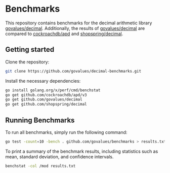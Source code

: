 # Benchmarks

This repository contains benchmarks for the decimal arithmetic library [govalues/decimal].
Additionally, the results of [govalues/decimal] are compared to [cockroachdb/apd] and [shopspring/decimal].

## Getting started

Clone the repository:

```bash
git clone https://github.com/govalues/decimal-benchmarks.git
```

Install the necessary dependencies:

```bash
go install golang.org/x/perf/cmd/benchstat
go get github.com/cockroachdb/apd/v3
go get github.com/govalues/decimal
go get github.com/shopspring/decimal
```

## Running Benchmarks

To run all benchmarks, simply run the following command:

```bash
go test -count=10 -bench . github.com/govalues/benchmarks > results.txt
```

To print a summary of the benchmark results, including statistics such as mean, standard deviation, and confidence intervals.

```bash
benchstat -col /mod results.txt
```

[govalues/decimal]: https://github.com/govalues/decimal
[shopspring/decimal]: https://github.com/govalues/decimal
[cockroachdb/apd]: https://github.com/cockroachdb/apd
